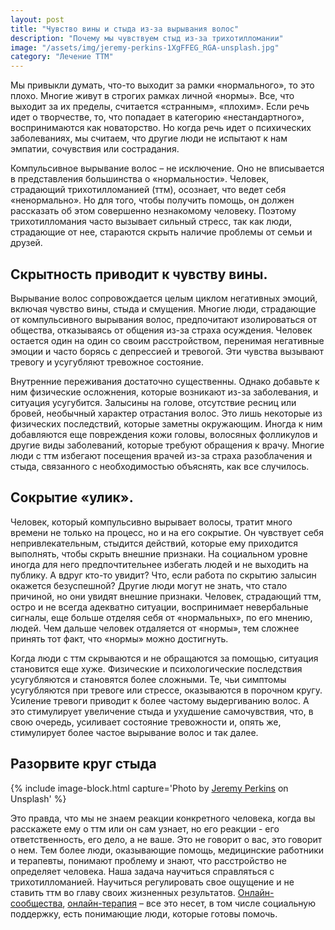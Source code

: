 ```yaml
---
layout: post
title: "Чувство вины и стыда из-за вырывания волос"
description: "Почему мы чувствуем стыд из-за трихотилломании"
image: "/assets/img/jeremy-perkins-1XgFFEG_RGA-unsplash.jpg"
category: "Лечение ТТМ"
---
```

Мы привыкли думать, что-то выходит за рамки «нормального», то это плохо. Многие живут в строгих рамках личной «нормы». 
Все, что выходит за их пределы, считается «странным», «плохим». 
Если речь идет о творчестве, то, что попадает в категорию «нестандартного», воспринимаются как новаторство. 
Но когда речь идет о психических заболеваниях, мы считаем, что другие люди не испытают к нам эмпатии, сочувствия или сострадания.  

Компульсивное вырывание волос – не исключение. Оно не вписывается в представления большинства о «нормальности». Человек, страдающий трихотилломанией (ттм), 
осознает, что ведет себя «ненормально». Но для того, чтобы получить помощь, он должен рассказать об этом совершенно незнакомому человеку. 
Поэтому трихотилломания часто вызывает сильный стресс, 
так как люди, страдающие от нее, стараются скрыть наличие проблемы от семьи и друзей.

## Скрытность приводит к чувству вины.
Вырывание волос сопровождается целым циклом негативных эмоций, включая чувство вины, стыда и смущения. 
Многие люди, страдающие от компульсивного вырывания волос, предпочитают изолироваться от общества, отказываясь 
от общения из-за страха осуждения. Человек остается один на один со своим расстройством, перенимая негативные 
эмоции и часто борясь с депрессией и тревогой. Эти чувства вызывают тревогу и усугубляют тревожное состояние.  

Внутренние переживания достаточно существенны. Однако добавьте к ним физические осложнения, которые возникают из-за заболевания,
и ситуация усугубится. Залысины на голове, отсутствие ресниц или бровей, необычный характер отрастания волос. 
Это лишь некоторые из физических последствий, которые заметны окружающим. Иногда к ним добавляются еще повреждения кожи 
головы, волосяных фолликулов и другие виды заболеваний, которые требуют обращения к врачу. Многие люди с ттм избегают 
посещения врачей из-за страха разоблачения и стыда, связанного с необходимостью объяснять, как все случилось.

## Сокрытие «улик».
Человек, который компульсивно вырывает волосы, тратит много времени не только на процесс, но и на его сокрытие. 
Он чувствует себя непривлекательным, стыдится действий, которые ему приходится выполнять, чтобы скрыть внешние признаки. 
На социальном уровне иногда для него предпочтительнее избегать людей и не выходить на публику. 
А вдруг кто-то увидит? Что, если работа по скрытию залысин окажется безуспешной? Другие люди могут не знать, 
что стало причиной, но они увидят внешние признаки. Человек, страдающий ттм, остро и не всегда адекватно ситуации,
воспринимает невербальные сигналы, еще больше отделяя себя от «нормальных», по его мнению, людей. Чем дальше человек 
отдаляется от «нормы», тем сложнее принять тот факт, что «нормы» можно достигнуть.

Когда люди с ттм скрываются и не обращаются за помощью, ситуация становится еще хуже. Физические и психологические 
последствия усугубляются и становятся более сложными. Те, чьи симптомы усугубляются при тревоге или стрессе, 
оказываются в порочном кругу. Усиление тревоги приводит к более частому выдергиванию волос. А это стимулирует
увеличение стыда и ухудшение самочувствия, что, в свою очередь, усиливает состояние тревожности и, опять же,
стимулирует более частое вырывание волос и так далее.

## Разорвите круг стыда

{% include image-block.html
capture='Photo by <a href="https://unsplash.com/es/@jeremyperkins" rel="nofollow">Jeremy Perkins</a> on Unsplash'
%}

Это правда, что мы не знаем реакции конкретного человека, когда вы расскажете ему о ттм или он сам узнает, 
но его реакции - его ответственность, его дело, а не ваше. Это не говорит о вас, это говорит о нем. 
Тем более люди, оказывающие помощь, медицинские работники и терапевты, понимают проблему и знают, 
что расстройство не определяет человека. Наша задача научиться справляться с трихотилломанией.
Научиться регулировать свое ощущение и не ставить ттм во главу своих жизненных результатов. 
<a href="{% link _posts/2022-02-21-TTM-channel.md %}" rel="nofollow">Онлайн-сообщества</a>, <a href="{% link _posts/2022-12-11-online-therapy.md %}">онлайн-терапия</a> 
– все это несет, в том числе социальную поддержку, есть понимающие люди, которые готовы помочь.
